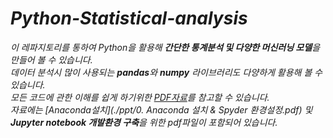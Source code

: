 # **_Python-Statistical-analysis_**
_이 레파지토리를 통하여 Python을 활용해 **간단한 통계분석 및 다양한 머신러닝 모델**을 만들어 볼 수 있습니다. <br>
데이터 분석시 많이 사용되는 **pandas**와 **numpy** 라이브러리도 다양하게 활용해 볼 수 있습니다. <br>
모든 코드에 관한 이해를 쉽게 하기위한 [PDF자료](./ppt)를 참고할 수 있습니다. <br>
자료에는 [Anaconda설치](./ppt/0. Anaconda 설치 & Spyder 환경설정.pdf) 및 **Jupyter notebook 개발환경 구축**을 위한 pdf파일이 포함되어 있습니다._
